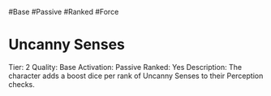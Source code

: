 #Base 
#Passive 
#Ranked 
#Force 

# Uncanny Senses
Tier: 2
Quality: Base
Activation: Passive
Ranked: Yes
Description: The character adds a boost dice per rank of Uncanny Senses to their Perception checks.
